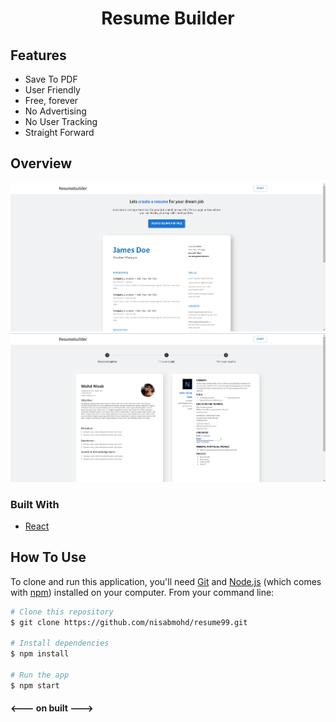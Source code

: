 <h1 align="center">Resume Builder</h1>


##  Features
- Save To PDF
- User Friendly
- Free, forever
- No Advertising
- No User Tracking
- Straight Forward

## Overview

<img src="images/1.png">
<br>
<img src="images/2.png">
<br>

### Built With

- [React](https://reactjs.org/)
<!-- - [Firebase](https://firebase.google.com/) -->

## How To Use

<!-- Example: -->

To clone and run this application, you'll need [Git](https://git-scm.com) and [Node.js](https://nodejs.org/en/download/) (which comes with [npm](http://npmjs.com)) installed on your computer. From your command line:

```bash
# Clone this repository
$ git clone https://github.com/nisabmohd/resume99.git

# Install dependencies
$ npm install

# Run the app
$ npm start
```

#### <--- on built --->